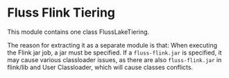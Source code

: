 <!--
 Licensed to the Apache Software Foundation (ASF) under one
 or more contributor license agreements.  See the NOTICE file
 distributed with this work for additional information
 regarding copyright ownership.  The ASF licenses this file
 to you under the Apache License, Version 2.0 (the
 "License"); you may not use this file except in compliance
 with the License.  You may obtain a copy of the License at

      http://www.apache.org/licenses/LICENSE-2.0

 Unless required by applicable law or agreed to in writing, software
 distributed under the License is distributed on an "AS IS" BASIS,
 WITHOUT WARRANTIES OR CONDITIONS OF ANY KIND, either express or implied.
 See the License for the specific language governing permissions and
 limitations under the License.
-->

# Fluss Flink Tiering

This module contains one class FlussLakeTiering.

The reason for extracting it as a separate module is that: When executing the Flink jar job, a jar must be specified.
If a `fluss-flink.jar` is specified, it may cause various classloader issues, as there are also `fluss-flink.jar`
in flink/lib and User Classloader, which will cause classes conflicts.
